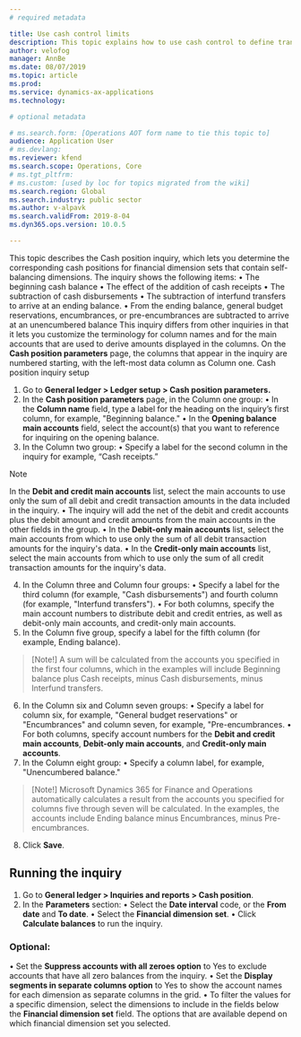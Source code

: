 ```yaml
---
# required metadata

title: Use cash control limits
description: This topic explains how to use cash control to define transaction limits when there is no cash balance or a transaction will cause the cash balance to fall below a predefined amount.
author: velofog
manager: AnnBe
ms.date: 08/07/2019
ms.topic: article
ms.prod: 
ms.service: dynamics-ax-applications
ms.technology: 

# optional metadata

# ms.search.form: [Operations AOT form name to tie this topic to]
audience: Application User
# ms.devlang: 
ms.reviewer: kfend
ms.search.scope: Operations, Core 
# ms.tgt_pltfrm: 
# ms.custom: [used by loc for topics migrated from the wiki]
ms.search.region: Global
ms.search.industry: public sector
ms.author: v-alpavk
ms.search.validFrom: 2019-8-04
ms.dyn365.ops.version: 10.0.5

---
```



This topic describes the Cash position inquiry, which lets you determine the corresponding cash positions for financial dimension sets that contain self-balancing dimensions. The inquiry shows the following items: 
•	The beginning cash balance
•	The effect of the addition of cash receipts
•	The subtraction of cash disbursements
•	The subtraction of interfund transfers to arrive at an ending balance. 
•	From the ending balance, general budget reservations, encumbrances, or pre-encumbrances are subtracted to arrive at an unencumbered balance
This inquiry differs from other inquiries in that it lets you customize the terminology for column names and for the main accounts that are used to derive amounts displayed in the columns. On the **Cash position parameters** page, the columns that appear in the inquiry are numbered starting, with the left-most data column as Column one.
Cash position inquiry setup
1.	Go to **General ledger > Ledger setup > Cash position parameters.**
2.	In the **Cash position parameters** page, in the Column one group:
•	In the **Column name** field, type a label for the heading on the inquiry’s first column, for example, "Beginning balance."
•	In the **Opening balance main accounts** field, select the account(s) that you want to reference for inquiring on the opening balance.
3.	In the Column two group:
•	Specify a label for the second column in the inquiry for example, “Cash receipts.”
> [!Note]
> In the **Debit and credit main accounts** list, select the main accounts to use only the sum of all debit and credit transaction amounts in the data included in the inquiry. 
•	The inquiry will add the net of the debit and credit accounts plus the debit amount and credit amounts from the main accounts in the other fields in the group.
•	In the **Debit-only main accounts** list, select the main accounts from which to use only the sum of all debit transaction amounts for the inquiry's data.
•	In the **Credit-only main accounts** list, select the main accounts from which to use only the sum of all credit transaction amounts for the inquiry's data.
4.	In the Column three and Column four groups:
•	Specify a label for the third column (for example, "Cash disbursements") and fourth column (for example, "Interfund transfers").
•	For both columns, specify the main account numbers to distribute debit and credit entries, as well as debit-only main accounts, and credit-only main accounts.
5.	In the Column five group, specify a label for the fifth column (for example, Ending balance).
> [Note!] 
> A sum will be calculated from the accounts you specified in the first four columns, which in the examples will include Beginning balance plus Cash receipts, minus Cash disbursements, minus Interfund transfers.
6.	In the Column six and Column seven groups:
•	Specify a label for column six, for example, "General budget reservations" or "Encumbrances" and column seven, for example, "Pre-encumbrances.
•	For both columns, specify account numbers for the **Debit and credit main accounts**, **Debit-only main accounts**, and **Credit-only main accounts**.
7.	In the Column eight group:
•	Specify a column label, for example, "Unencumbered balance."
> [Note!] 
> Microsoft Dynamics 365 for Finance and Operations automatically calculates a result from the accounts you specified for columns five through seven will be calculated. In the examples, the accounts include Ending balance minus Encumbrances, minus Pre-encumbrances.
8.	Click **Save**.
## Running the inquiry
1.	Go to **General ledger > Inquiries and reports > Cash position**.
2.	In the **Parameters** section:
•	Select the **Date interval** code, or the **From date** and **To date**.
•	Select the **Financial dimension set**.
•	Click **Calculate balances** to run the inquiry.
### Optional:
•	Set the **Suppress accounts with all zeroes option** to Yes to exclude accounts that have all zero balances from the inquiry.
•	Set the **Display segments in separate columns option** to Yes to show the account names for each dimension as separate columns in the grid.
•	To filter the values for a specific dimension, select the dimensions to include in the fields below the **Financial dimension set** field. The options that are available depend on which financial dimension set you selected.
